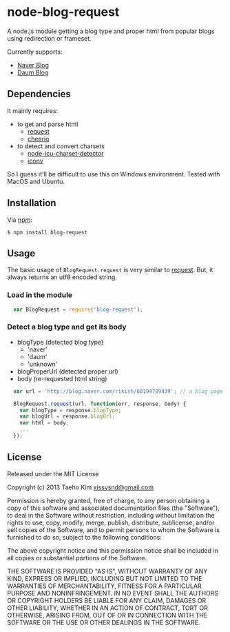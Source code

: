 # node-blog-request

A node.js module getting a blog type and proper html from popular blogs using redirection or frameset.

Currently supports:

  * [Naver Blog](http://blog.naver.com)
  * [Daum Blog](http://blog.daum.net)


## Dependencies

It mainly requires:

  * to get and parse html
    * [request](https://npmjs.org/package/request)
    * [cheerio](https://npmjs.org/package/cheerio)
  * to detect and convert charsets
    * [node-icu-charset-detector](https://npmjs.org/package/node-icu-charset-detector)
    * [iconv](https://npmjs.org/package/iconv)

So I guess it'll be difficult to use this on Windows environment.
Tested with MacOS and Ubuntu.


## Installation

Via [npm](https://npmjs.org):

    $ npm install blog-request


## Usage

The basic usage of `BlogRequest.request` is very similar to [request](https://github.com/mikeal/request).
But, it always returns an utf8 encoded string.

### Load in the module

```javascript
  var BlogRequest = require('blog-request');
```

### Detect a blog type and get its body
  
  * blogType (detected blog type)
    * 'naver'
    * 'daum'
    * 'unknown'
  * blogProperUrl (detected proper url)
  * body (re-requested html string)

```javascript
  var url = 'http://blog.naver.com/rikish/60194709439'; // a blog page url

  BlogRequest.request(url, function(err, response, body) {
    var blogType = response.blogType;
    var blogUrl = response.blogUrl;
    var html = body;
    ...
  });
```


## License

Released under the MIT License

Copyright (c) 2013 Taeho Kim <xissysnd@gmail.com>

Permission is hereby granted, free of charge, to any person obtaining a copy
of this software and associated documentation files (the "Software"), to deal
in the Software without restriction, including without limitation the rights
to use, copy, modify, merge, publish, distribute, sublicense, and/or sell
copies of the Software, and to permit persons to whom the Software is
furnished to do so, subject to the following conditions:

The above copyright notice and this permission notice shall be included in
all copies or substantial portions of the Software.

THE SOFTWARE IS PROVIDED "AS IS", WITHOUT WARRANTY OF ANY KIND, EXPRESS OR IMPLIED, INCLUDING BUT NOT LIMITED TO THE WARRANTIES OF MERCHANTABILITY, FITNESS FOR A PARTICULAR PURPOSE AND NONINFRINGEMENT. IN NO EVENT SHALL THE AUTHORS OR COPYRIGHT HOLDERS BE LIABLE FOR ANY CLAIM, DAMAGES OR OTHER LIABILITY, WHETHER IN AN ACTION OF CONTRACT, TORT OR OTHERWISE, ARISING FROM, OUT OF OR IN CONNECTION WITH THE SOFTWARE OR THE USE OR OTHER DEALINGS IN THE SOFTWARE.
